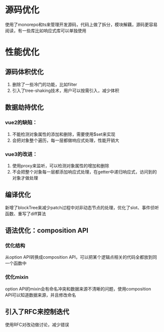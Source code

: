 # 源码优化
使用了monorepo和ts来管理开发源码，代码上做了拆分，模块解藕，源码更容易阅读，有一些库比如响应式库可以单独使用
# 性能优化
## 源码体积优化
1. 删除了一些冷门的功能，比如filter
2. 引入了tree-shaking技术，用户可以按需引入，减少体积
## 数据劫持优化
### vue2的缺陷：
1. 不能检测对象属性的添加和删除，需要使用$set来实现
2. 会把对象整个遍历，每一层都做响应式处理，性能开销大
### vue3的改进：
1. 使用proxy来监听，可以检测对象属性的增加和删除
2. 不会把整个对象每一层都添加响应式处理，在getter中递归响应式，访问到的对象才做处理
## 编译优化
新增了blockTree来减少patch过程中对非动态节点的处理，优化了slot、事件侦听函数、重写了diff算法
## 语法优化：composition API
### 优化结构
从option API转换成composition API，可以把某个逻辑点相关的代码全都放到同一个函数中
### 优化mixin
option API的mixin会有命名冲突和数据来源不清晰的问题，使用composition API可以知道数据来源，并且修改命名
## 引入了RFC来控制迭代
使用RFC对改动做讨论，减少错误


